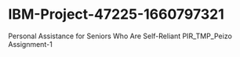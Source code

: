 # IBM-Project-47225-1660797321
Personal Assistance for Seniors Who Are Self-Reliant
PIR_TMP_Peizo Assignment-1
